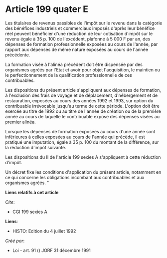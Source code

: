# Article 199 quater E

Les titulaires de revenus passibles de l'impôt sur le revenu dans la catégorie des bénéfices industriels et commerciaux
imposés d'après leur bénéfice réel peuvent bénéficier d'une réduction de leur cotisation d'impôt sur le revenu égale à 35 p.
100 de l'excédent, plafonné à 5 000 F par an, des dépenses de formation professionnelle exposées au cours de l'année, par
rapport aux dépenses de même nature exposées au cours de l'année précédente.

La formation visée à l'alinéa précédent doit être dispensée par des organismes agréés par l'Etat et avoir pour objet
l'acquisition, le maintien ou le perfectionnement de la qualification professionnelle de ces contribuables.

Les dispositions du présent article s'appliquent aux dépenses de formation, à l'exclusion des frais de voyage et de
déplacement, d'hébergement et de restauration, exposées au cours des années 1992 et 1993, sur option du contribuable
irrévocable jusqu'au terme de cette période. L'option doit être exercée au titre de 1992 ou au titre de l'année de création
ou de la première année au cours de laquelle le contribuable expose des dépenses visées au premier alinéa.

Lorsque les dépenses de formation exposées au cours d'une année sont inférieures à celles exposées au cours de l'année qui
précède, il est pratiqué une imputation, égale à 35 p. 100 du montant de la différence, sur la réduction d'impôt suivante.

Les dispositions du II de l'article 199 sexies A s'appliquent à cette réduction d'impôt.

Un décret fixe les conditions d'application du présent article, notamment en ce qui concerne les obligations incombant aux
contribuables et aux organismes agréés. "

**Liens relatifs à cet article**

_Cite_:

  - CGI 199 sexies A

**Liens**:

  - HISTO: Edition du 4 juillet 1992

_Créé par_:

  - Loi - art. 91 () JORF 31 décembre 1991

